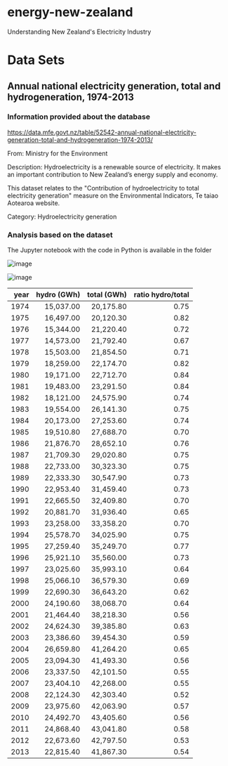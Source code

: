 # energy-new-zealand
Understanding New Zealand's Electricity Industry

# Data Sets

## Annual national electricity generation, total and hydrogeneration, 1974-2013

### Information provided about the database
https://data.mfe.govt.nz/table/52542-annual-national-electricity-generation-total-and-hydrogeneration-1974-2013/

From: Ministry for the Environment

Description:
  Hydroelectricity is a renewable source of electricity. It makes an important
  contribution to New Zealand’s energy supply and economy.
  
  This dataset relates to the "Contribution of hydroelectricity to total
  electricity generation" measure on the Environmental Indicators, Te taiao
  Aotearoa website.

Category: Hydroelectricity generation

### Analysis based on the dataset

The Jupyter notebook with the code in Python is available in the folder

![image](https://user-images.githubusercontent.com/69020265/172037864-ba483909-0258-4b7a-8692-e142af71a6ba.png)

![image](https://user-images.githubusercontent.com/69020265/172037882-2ea21001-ef46-4e27-aadb-7f6565d72f5f.png)

|   year |     hydro (GWh)|   total (GWh) |   ratio hydro/total |
|-------:|----------:|------------:|--------------------:|
|   1974 | 15,037.00 |   20,175.80 |                0.75 |
|   1975 | 16,497.00 |   20,120.30 |                0.82 |
|   1976 | 15,344.00 |   21,220.40 |                0.72 |
|   1977 | 14,573.00 |   21,792.40 |                0.67 |
|   1978 | 15,503.00 |   21,854.50 |                0.71 |
|   1979 | 18,259.00 |   22,174.70 |                0.82 |
|   1980 | 19,171.00 |   22,712.70 |                0.84 |
|   1981 | 19,483.00 |   23,291.50 |                0.84 |
|   1982 | 18,121.00 |   24,575.90 |                0.74 |
|   1983 | 19,554.00 |   26,141.30 |                0.75 |
|   1984 | 20,173.00 |   27,253.60 |                0.74 |
|   1985 | 19,510.80 |   27,688.70 |                0.70 |
|   1986 | 21,876.70 |   28,652.10 |                0.76 |
|   1987 | 21,709.30 |   29,020.80 |                0.75 |
|   1988 | 22,733.00 |   30,323.30 |                0.75 |
|   1989 | 22,333.30 |   30,547.90 |                0.73 |
|   1990 | 22,953.40 |   31,459.40 |                0.73 |
|   1991 | 22,665.50 |   32,409.80 |                0.70 |
|   1992 | 20,881.70 |   31,936.40 |                0.65 |
|   1993 | 23,258.00 |   33,358.20 |                0.70 |
|   1994 | 25,578.70 |   34,025.90 |                0.75 |
|   1995 | 27,259.40 |   35,249.70 |                0.77 |
|   1996 | 25,921.10 |   35,560.00 |                0.73 |
|   1997 | 23,025.60 |   35,993.10 |                0.64 |
|   1998 | 25,066.10 |   36,579.30 |                0.69 |
|   1999 | 22,690.30 |   36,643.20 |                0.62 |
|   2000 | 24,190.60 |   38,068.70 |                0.64 |
|   2001 | 21,464.40 |   38,218.30 |                0.56 |
|   2002 | 24,624.30 |   39,385.80 |                0.63 |
|   2003 | 23,386.60 |   39,454.30 |                0.59 |
|   2004 | 26,659.80 |   41,264.20 |                0.65 |
|   2005 | 23,094.30 |   41,493.30 |                0.56 |
|   2006 | 23,337.50 |   42,101.50 |                0.55 |
|   2007 | 23,404.10 |   42,268.00 |                0.55 |
|   2008 | 22,124.30 |   42,303.40 |                0.52 |
|   2009 | 23,975.60 |   42,063.90 |                0.57 |
|   2010 | 24,492.70 |   43,405.60 |                0.56 |
|   2011 | 24,868.40 |   43,041.80 |                0.58 |
|   2012 | 22,673.60 |   42,797.50 |                0.53 |
|   2013 | 22,815.40 |   41,867.30 |                0.54 |
